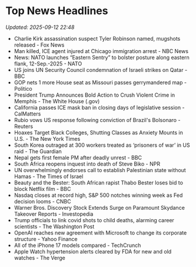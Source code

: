 # Top News Headlines

_Updated: 2025-09-12 22:48_

- Charlie Kirk assassination suspect Tyler Robinson named, mugshots released - Fox News
- Man killed, ICE agent injured at Chicago immigration arrest - NBC News
- News: NATO launches “Eastern Sentry” to bolster posture along eastern flank, 12-Sep.-2025 - NATO
- US joins UN Security Council condemnation of Israeli strikes on Qatar - BBC
- GOP nets 1 more House seat as Missouri passes gerrymandered map - Politico
- President Trump Announces Bold Action to Crush Violent Crime in Memphis - The White House (.gov)
- California passes ICE mask ban in closing days of legislative session - CalMatters
- Rubio vows US response following conviction of Brazil's Bolsonaro - Reuters
- Hoaxes Target Black Colleges, Shutting Classes as Anxiety Mounts in U.S. - The New York Times
- South Korea outraged at 300 workers treated as ‘prisoners of war’ in US raid - The Guardian
- Nepal gets first female PM after deadly unrest - BBC
- South Africa reopens inquest into death of Steve Biko - NPR
- UN overwhelmingly endorses call to establish Palestinian state without Hamas - The Times of Israel
- Beauty and the Bester: South African rapist Thabo Bester loses bid to block Netflix film - BBC
- Nasdaq closes at record high, S&P 500 notches winning week as Fed decision looms - CNBC
- Warner Bros. Discovery Stock Extends Surge on Paramount Skydance Takeover Reports - Investopedia
- Trump officials to link covid shots to child deaths, alarming career scientists - The Washington Post
- OpenAI reaches new agreement with Microsoft to change its corporate structure - Yahoo Finance
- All of the iPhone 17 models compared - TechCrunch
- Apple Watch hypertension alerts cleared by FDA for new and old watches - The Verge